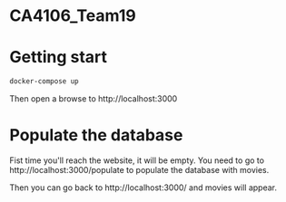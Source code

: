 # CA4106_Team19

# Getting start
```sh
docker-compose up
```

Then open a browse to http://localhost:3000

# Populate the database
Fist time you'll reach the website, it will be empty. You need to go to http://localhost:3000/populate to populate the database with movies.

Then you can go back to http://localhost:3000/ and movies will appear.
